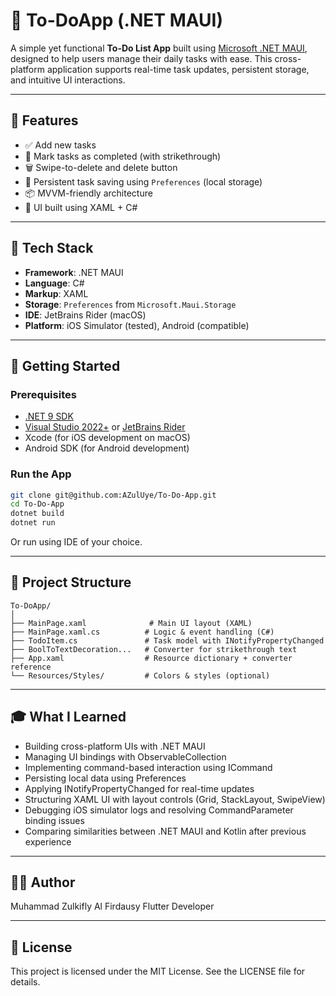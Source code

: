 # 📝 To-DoApp (.NET MAUI)

A simple yet functional **To-Do List App** built using [Microsoft .NET MAUI](https://learn.microsoft.com/dotnet/maui/), designed to help users manage their daily tasks with ease. This cross-platform application supports real-time task updates, persistent storage, and intuitive UI interactions.

---

## 📱 Features

- ✅ Add new tasks
- 📌 Mark tasks as completed (with strikethrough)
- 🗑️ Swipe-to-delete and delete button
- 💾 Persistent task saving using `Preferences` (local storage)
- 📦 MVVM-friendly architecture
- 🎨 UI built using XAML + C#

---

## 🔧 Tech Stack

- **Framework**: .NET MAUI
- **Language**: C#
- **Markup**: XAML
- **Storage**: `Preferences` from `Microsoft.Maui.Storage`
- **IDE**: JetBrains Rider (macOS)
- **Platform**: iOS Simulator (tested), Android (compatible)

---

## 🚀 Getting Started

### Prerequisites

- [.NET 9 SDK](https://dotnet.microsoft.com/en-us/download)
- [Visual Studio 2022+](https://visualstudio.microsoft.com/) or [JetBrains Rider](https://www.jetbrains.com/rider/)
- Xcode (for iOS development on macOS)
- Android SDK (for Android development)

### Run the App

```bash
git clone git@github.com:AZulUye/To-Do-App.git
cd To-Do-App
dotnet build
dotnet run
```
Or run using IDE of your choice.

---

## 📂 Project Structure

```
To-DoApp/
│
├── MainPage.xaml              # Main UI layout (XAML)
├── MainPage.xaml.cs          # Logic & event handling (C#)
├── TodoItem.cs               # Task model with INotifyPropertyChanged
├── BoolToTextDecoration...   # Converter for strikethrough text
├── App.xaml                  # Resource dictionary + converter reference
└── Resources/Styles/         # Colors & styles (optional)
```

---

## 🎓 What I Learned

- Building cross-platform UIs with .NET MAUI
- Managing UI bindings with ObservableCollection<T>
- Implementing command-based interaction using ICommand
- Persisting local data using Preferences
- Applying INotifyPropertyChanged for real-time updates
- Structuring XAML UI with layout controls (Grid, StackLayout, SwipeView)
- Debugging iOS simulator logs and resolving CommandParameter binding issues
- Comparing similarities between .NET MAUI and Kotlin after previous experience

---

## 🧑‍💻 Author
Muhammad Zulkifly Al Firdausy
Flutter Developer

---

## 📃 License
This project is licensed under the MIT License. See the LICENSE file for details.

